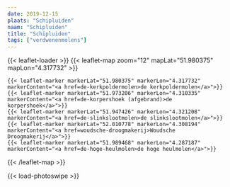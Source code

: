 ```yaml
---
date: 2019-12-15
plaats: "Schipluiden"
naam: "Schipluiden"
title: "Schipluiden"
tags: ["verdwenenmolens"]
---
```

{{< leaflet-loader >}}
{{< leaflet-map zoom="12" mapLat="51.980375" mapLon="4.317732" >}}

    {{< leaflet-marker markerLat="51.980375" markerLon="4.317732" markerContent="<a href=de-kerkpoldermolen>de kerkpoldermolen</a>">}}
    {{< leaflet-marker markerLat="51.973206" markerLon="4.310335" markerContent="<a href=de-korpershoek (afgebrand)>de korpershoek</a>">}}
    {{< leaflet-marker markerLat="51.947426" markerLon="4.321208" markerContent="<a href=de-slinkslootmolen>de slinkslootmolen</a>">}}
    {{< leaflet-marker markerLat="52.010778" markerLon="4.308194" markerContent="<a href=woudsche-droogmakerij>Woudsche Droogmakerij</a>">}}
    {{< leaflet-marker markerLat="51.989468" markerLon="4.287187" markerContent="<a href=de-hoge-heulmolen>de hoge heulmolen</a>">}}

{{< /leaflet-map >}}

{{< load-photoswipe >}}
